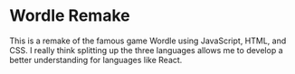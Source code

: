 # Wordle Remake
This is a remake of the famous game Wordle using JavaScript, HTML, and CSS. I really think splitting up the three languages allows me to develop a better understanding for languages like React.
